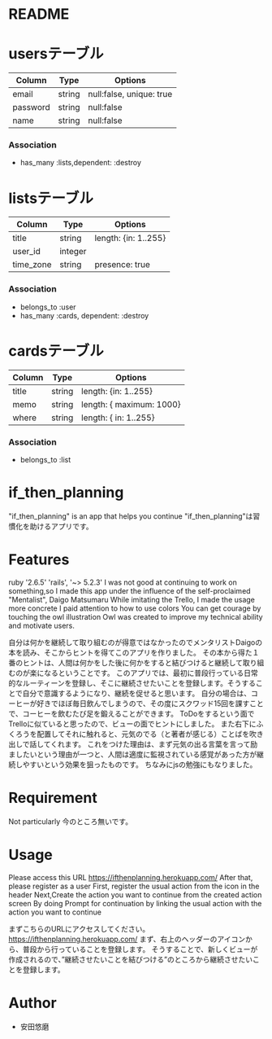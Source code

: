 # README

# usersテーブル
|Column|Type|Options|
|------|----|-------|
|email|string| null:false, unique: true|
|password|string| null:false|
|name|string|null:false|

### Association
- has_many :lists,dependent: :destroy


# listsテーブル
|Column|Type|Options|
|------|----|-------|
|title|string|length: {in: 1..255}|
|user_id|integer||
|time_zone|string|presence: true|

### Association
- belongs_to :user
- has_many :cards, dependent: :destroy


# cardsテーブル
|Column|Type|Options|
|------|----|-------|
|title|string|length: {in: 1..255}|
|memo|string|length: { maximum: 1000}|
|where|string|length: { in: 1..255}|

### Association
- belongs_to :list


# if_then_planning
"if_then_planning" is an app that helps you continue 
"if_then_planning"は習慣化を助けるアプリです。


# Features
 ruby '2.6.5'
'rails', '~> 5.2.3'
I was not good at continuing to work on something,so
I made this app under the influence of the self-proclaimed "Mentalist", Daigo Matsumaru
While imitating the Trello, I made the usage more concrete
I paid attention to how to use colors
You can get courage by touching the owl illustration
Owl was created to improve my technical ability and motivate users.

自分は何かを継続して取り組むのが得意ではなかったのでメンタリストDaigoの本を読み、そこからヒントを得てこのアプリを作りました。
その本から得た１番のヒントは、人間は何かをした後に何かをすると結びつけると継続して取り組むのが楽になるということです。
このアプリでは、最初に普段行っている日常的なルーティーンを登録し、そこに継続させたいことを登録します。そうすることで自分で意識するようになり、継続を促せると思います。
自分の場合は、コーヒーが好きでほぼ毎日飲んでしまうので、その度にスクワッド15回を課すことで、コーヒーを飲むたび足を鍛えることができます。
ToDoをするという面でTrelloに似ていると思ったので、ビューの面でヒントにしました。
また右下にふくろうを配置してそれに触れると、元気のでる（と著者が感じる）ことばを吹き出しで話してくれます。
これをつけた理由は、まず元気の出る言葉を言って励ましたいという理由が一つと、人間は適度に監視されている感覚があった方が継続しやすいという効果を狙ったものです。
ちなみにjsの勉強にもなりました。


# Requirement
Not particularly
今のところ無いです。

# Usage
Please access this URL
https://ifthenplanning.herokuapp.com/
After that, please register as a user
First, register the usual action from the icon in the header
Next,Create the action you want to continue from the created action screen
By doing Prompt for continuation by linking the usual action with the action you want to continue

まずこちらのURLにアクセスしてください。
https://ifthenplanning.herokuapp.com/
まず、右上のヘッダーのアイコンから、普段から行っていることを登録します。
そうすることで、新しくビューが作成されるので、”継続させたいことを結びつける”のところから継続させたいことを登録します。


# Author
* 安田悠磨

